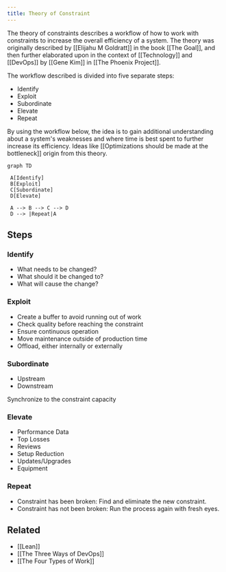 ```yaml
---
title: Theory of Constraint
---
```



The theory of constraints describes a workflow of how to work with constraints to increase the overall efficiency of a system. The theory was originally described by [[Elijahu M Goldratt]] in the book [[The Goal]], and then further elaborated upon in the context of [[Technology]] and [[DevOps]] by [[Gene Kim]] in [[The Phoenix Project]].

The workflow described is divided into five separate steps:

- Identify
- Exploit
- Subordinate
- Elevate
- Repeat

By using the workflow below, the idea is to gain additional understanding about a system's weaknesses and where time is best spent to further increase its efficiency. Ideas like [[Optimizations should be made at the bottleneck]] origin from this theory.

```mermaid
graph TD

 A[Identify]
 B[Exploit]
 C[Subordinate]
 D[Elevate]

 A --> B --> C --> D
 D --> |Repeat|A
```

## Steps

### Identify

- What needs to be changed?
- What should it be changed to?
- What will cause the change?

### Exploit

- Create a buffer to avoid running out of work
- Check quality before reaching the constraint
- Ensure continuous operation
- Move maintenance outside of production time
- Offload, either internally or externally

### Subordinate
- Upstream
- Downstream

Synchronize to the constraint capacity

### Elevate

- Performance Data
- Top Losses
- Reviews
- Setup Reduction
- Updates/Upgrades
- Equipment

### Repeat

- Constraint has been broken: Find and eliminate the new constraint.
- Constraint has not been broken: Run the process again with fresh eyes.


## Related
- [[Lean]]
- [[The Three Ways of DevOps]]
- [[The Four Types of Work]]